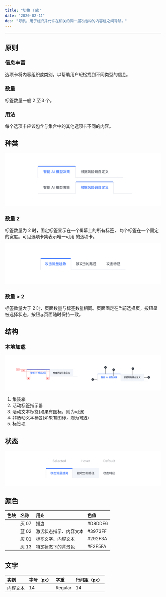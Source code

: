 ```yaml
---
title: "切换 Tab"
date: "2020-02-14"
des: "导航，用于组织并允许在相关的同一层次结构的内容组之间导航。"
---
```


---

## 原则

### 信息丰富

选项卡将内容组织成类别，以帮助用户轻松找到不同类型的信息。

### 数量

标签数量一般 2 至 3 个。

### 用法

每个选项卡应该包含与集合中的其他选项卡不同的内容。

## 种类

![tab-1](tab-1.jpg)

### 数量 2

标签数量为 2 时，固定标签显示在一个屏幕上的所有标签，
每个标签在一个固定的宽度。可见选项卡集表示唯一可用
的选项卡。

![tab-2](tab-2.jpg)

### 数量 > 2

标签数量大于 2 时，页面数量与标签数量相同。页面固定在当前选择页，按钮呈被选择状态，按钮与页面随时保持一致。

## 结构

### 本地加载

![tab-3](tab-3.jpg)

1. 集装箱
2. 活动标签指示器
3. 活动文本标签(如果有图标，则为可选)
4. 非活动文本标签(如果有图标，则为可选)
5. 标签项

## 状态

![tab-4](tab-4.jpg)

## 颜色

| 色块                                                                | 名称  | 用处                   | 色值    |
| :------------------------------------------------------------------ | :---- | :--------------------- | :------ |
| <span class="colorBlock" style="background:#D8DDE6"></span>         | 灰 07 | 描边                   | #D8DDE6 |
| <span class="colorBlock" style="background-color: #3973FF;"></span> | 蓝 02 | 激活状态指示、内容文本 | #3973FF |
| <span class="colorBlock" style="background-color: #292F3A;"></span> | 灰 01 | 标签文字、内容文本     | #292F3A |
| <span class="colorBlock" style="background-color: #F2F5FA;"></span> | 灰 13 | 特定状态下的背景色     | #F2F5FA |

## 文字

| 实例     | 字号（px） | 字重    | 行间距（px） |
| :------- | :--------- | :------ | :----------- |
| 内容文本 | 14         | Regular | 14           |
